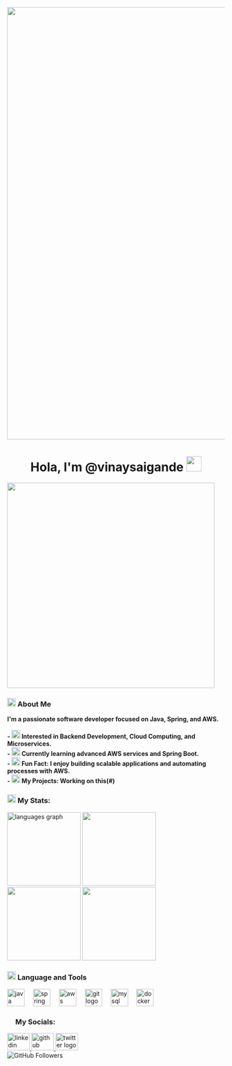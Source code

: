 <img src="https://images.unsplash.com/photo-1519389950473-47c7e7e8c42c?crop=entropy&cs=tinysrgb&fit=max&fm=jpg&ixid=MnwxMjA3fDB8MHxwaG90by1wYWdlfHx8fGVufDB8fHx8&ixlib=rb-4.0.3&q=80&w=1000" width="1000">

<h1 align="center"><b>Hola, I'm @vinaysaigande <img src="https://user-images.githubusercontent.com/74038190/226127913-88de86d3-8437-45b9-a3b6-e746b47f655a.gif" height="35px"></b></h1>

<!-- Embed Giphy GIF -->
<img src="https://media.giphy.com/media/nGMnDqebzDcfm/giphy.gif" width="480" height="475" />

<h3 align="left"><img src="https://user-images.githubusercontent.com/74038190/235223604-c9f38e6d-e9df-4608-abeb-ae7fbdf46bfd.gif" height="20px"> About Me</h3>
<p align="left"><b>I'm a passionate software developer focused on Java, Spring, and AWS.<br><br>
  - <img src="https://user-images.githubusercontent.com/74038190/236119650-f49991cf-21c3-46ef-a947-760ab27a10d0.gif" height="20px"> Interested in Backend Development, Cloud Computing, and Microservices.<br>
  - <img src="https://user-images.githubusercontent.com/74038190/216122041-518ac897-8d92-4c6b-9b3f-ca01dcaf38ee.png" height="20px"> Currently learning advanced AWS services and Spring Boot.<br>
  - <img src="https://user-images.githubusercontent.com/74038190/235223599-0eadbd7c-c916-4f24-af9d-9242730e6172.gif" height="20px"> Fun Fact: I enjoy building scalable applications and automating processes with AWS.<br>
  - <img src="https://user-images.githubusercontent.com/74038190/235223585-049a7ac0-b529-416d-b504-ed24aea7d99b.gif" height="20px"> My Projects: Working on this(#)</b></p>

<h3 align="left"><img src="https://user-images.githubusercontent.com/74038190/226127913-88de86d3-8437-45b9-a3b6-e746b47f655a.gif" height="20"> My Stats:</h3>
<div align="left">
  <div>
    <img src="https://github-readme-stats.vercel.app/api/top-langs/?username=vinaysaigande&hide_progress=true&theme=shadow_green" height="170vh" alt="languages graph" />
    <img src="https://streak-stats.demolab.com?user=vinaysaigande&locale=en&mode=daily&theme=shadow_green&hide_border=false&border_radius=5&order=3" height="170vh"/>
  </div>
  <div>
    <img src="https://github-readme-stats.vercel.app/api?username=vinaysaigande&theme=shadow_green&show_icons=true&rank_icon=github" height="170vh"/>
    <img src="https://spotify-recently-played-readme.vercel.app/api?user=your-spotify-user-id&count=3" height="170vh"/>
  </div>
</div>

<h3 align="left"><img src="https://user-images.githubusercontent.com/74038190/212284087-bbe7e430-757e-4901-90bf-4cd2ce3e1852.gif" height="20"> Language and Tools</h3>
<div align="left">
  <img src="https://cdn.jsdelivr.net/gh/devicons/devicon/icons/java/java-original-wordmark.svg" height="40" alt="java logo" />
  <img width="12" />
  <img src="https://cdn.jsdelivr.net/gh/devicons/devicon/icons/spring/spring-original-wordmark.svg" height="40" alt="spring logo" />
  <img width="12" />
  <img src="https://cdn.jsdelivr.net/gh/devicons/devicon/icons/aws/aws-original-wordmark.svg" height="40" alt="aws logo" />
  <img width="12" />
  <img src="https://cdn.jsdelivr.net/gh/devicons/devicon/icons/git/git-original-wordmark.svg" height="40" alt="git logo" />
  <img width="12" />
  <img src="https://cdn.jsdelivr.net/gh/devicons/devicon/icons/mysql/mysql-original-wordmark.svg" height="40" alt="mysql logo" />
  <img width="12" />
  <img src="https://cdn.jsdelivr.net/gh/devicons/devicon/icons/docker/docker-original-wordmark.svg" height="40" alt="docker logo" />
</div>

<h3 align="left"><img src="https://user-images.githubusercontent.com/74038190/215283043-76c34df4-b495-46c3-b174-7aca38032b91.gif" height="15"> My Socials:</h3>
<div align="left">
  <a href="https://www.linkedin.com/in/your-linkedin/" target="_blank">
    <img src="https://raw.githubusercontent.com/maurodesouza/profile-readme-generator/master/src/assets/icons/social/linkedin/default.svg" width="52" height="40" alt="linkedin logo" />
  </a>
  <a href="https://github.com/vinaysaigande" target="_blank">
    <img src="https://raw.githubusercontent.com/maurodesouza/profile-readme-generator/master/src/assets/icons/social/github/default.svg" width="52" height="40" alt="github logo" />
  </a>
  <a href="https://twitter.com/your-twitter" target="_blank">
    <img src="https://raw.githubusercontent.com/maurodesouza/profile-readme-generator/master/src/assets/icons/social/twitter/default.svg" width="52" height="40" alt="twitter logo" />
  </a>
</div>

<img align="left" src="https://img.shields.io/github/followers/vinaysaigande?style=social" alt="GitHub Followers" />
